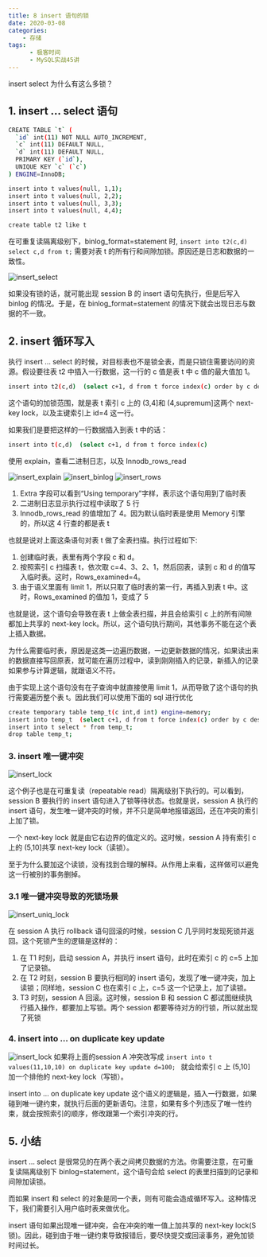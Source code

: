 ```yaml
---
title: 8 insert 语句的锁
date: 2020-03-08
categories:
    - 存储
tags:
	  - 极客时间
	  - MySQL实战45讲
---
```


insert select 为什么有这么多锁？

<!-- more -->

## 1. insert … select 语句
```bash
CREATE TABLE `t` (
  `id` int(11) NOT NULL AUTO_INCREMENT,
  `c` int(11) DEFAULT NULL,
  `d` int(11) DEFAULT NULL,
  PRIMARY KEY (`id`),
  UNIQUE KEY `c` (`c`)
) ENGINE=InnoDB;

insert into t values(null, 1,1);
insert into t values(null, 2,2);
insert into t values(null, 3,3);
insert into t values(null, 4,4);

create table t2 like t
```

在可重复读隔离级别下，binlog_format=statement 时, `insert into t2(c,d) select c,d from t;` 需要对表 t 的所有行和间隙加锁。原因还是日志和数据的一致性。

![insert_select](/images/mysql/MySQL45讲/insert_select.png)

如果没有锁的话，就可能出现 session B 的 insert 语句先执行，但是后写入 binlog 的情况。于是，在 binlog_format=statement 的情况下就会出现日志与数据的不一致。

## 2. insert 循环写入

执行 insert … select 的时候，对目标表也不是锁全表，而是只锁住需要访问的资源。假设要往表 t2 中插入一行数据，这一行的 c 值是表 t 中 c 值的最大值加 1。
```bash
insert into t2(c,d)  (select c+1, d from t force index(c) order by c desc limit 1);
```

这个语句的加锁范围，就是表 t 索引 c 上的 (3,4]和 (4,supremum]这两个 next-key lock，以及主键索引上 id=4 这一行。

如果我们是要把这样的一行数据插入到表 t 中的话：
```bash
insert into t(c,d)  (select c+1, d from t force index(c) 
```

使用 explain，查看二进制日志，以及 Innodb_rows_read

![insert_explain](/images/mysql/MySQL45讲/insert_explain.png)
![insert_binlog](/images/mysql/MySQL45讲/insert_binlog.png)
![insert_rows](/images/mysql/MySQL45讲/insert_rows.png)

1. Extra 字段可以看到“Using temporary”字样，表示这个语句用到了临时表
2. 二进制日志显示执行过程中读取了 5 行
3. Innodb_rows_read 的值增加了 4。因为默认临时表是使用 Memory 引擎的，所以这 4 行查的都是表 t

也就是说对上面这条语句对表 t 做了全表扫描。执行过程如下:
1. 创建临时表，表里有两个字段 c 和 d。
2. 按照索引 c 扫描表 t，依次取 c=4、3、2、1，然后回表，读到 c 和 d 的值写入临时表。这时，Rows_examined=4。
3. 由于语义里面有 limit 1，所以只取了临时表的第一行，再插入到表 t 中。这时，Rows_examined 的值加 1，变成了 5

也就是说，这个语句会导致在表 t 上做全表扫描，并且会给索引 c 上的所有间隙都加上共享的 next-key lock。所以，这个语句执行期间，其他事务不能在这个表上插入数据。

为什么需要临时表，原因是这类一边遍历数据，一边更新数据的情况，如果读出来的数据直接写回原表，就可能在遍历过程中，读到刚刚插入的记录，新插入的记录如果参与计算逻辑，就跟语义不符。

由于实现上这个语句没有在子查询中就直接使用 limit 1，从而导致了这个语句的执行需要遍历整个表 t。因此我们可以使用下面的 sql 进行优化

```bash
create temporary table temp_t(c int,d int) engine=memory;
insert into temp_t  (select c+1, d from t force index(c) order by c desc limit 1);
insert into t select * from temp_t;
drop table temp_t;
```

### 3. insert 唯一键冲突
![insert_lock](/images/mysql/MySQL45讲/insert_lock.png)

这个例子也是在可重复读（repeatable read）隔离级别下执行的。可以看到，session B 要执行的 insert 语句进入了锁等待状态。也就是说，session A 执行的 insert 语句，发生唯一键冲突的时候，并不只是简单地报错返回，还在冲突的索引上加了锁。

一个 next-key lock 就是由它右边界的值定义的。这时候，session A 持有索引 c 上的 (5,10]共享 next-key lock（读锁）。

至于为什么要加这个读锁，没有找到合理的解释。从作用上来看，这样做可以避免这一行被别的事务删掉。

### 3.1 唯一键冲突导致的死锁场景
![insert_uniq_lock](/images/mysql/MySQL45讲/insert_uniq_lock.png)

在 session A 执行 rollback 语句回滚的时候，session C 几乎同时发现死锁并返回。这个死锁产生的逻辑是这样的：
1. 在 T1 时刻，启动 session A，并执行 insert 语句，此时在索引 c 的 c=5 上加了记录锁。
2. 在 T2 时刻，session B 要执行相同的 insert 语句，发现了唯一键冲突，加上读锁；同样地，session C 也在索引 c 上，c=5 这一个记录上，加了读锁。
3. T3 时刻，session A 回滚。这时候，session B 和 session C 都试图继续执行插入操作，都要加上写锁。两个 session 都要等待对方的行锁，所以就出现了死锁


### 4. insert into … on duplicate key update
![insert_lock](/images/mysql/MySQL45讲/insert_lock.png)
如果将上面的session A 冲突改写成 `insert into t values(11,10,10) on duplicate key update d=100; ` 就会给索引 c 上 (5,10] 加一个排他的 next-key lock（写锁）。

insert into … on duplicate key update 这个语义的逻辑是，插入一行数据，如果碰到唯一键约束，就执行后面的更新语句。注意，如果有多个列违反了唯一性约束，就会按照索引的顺序，修改跟第一个索引冲突的行。

## 5. 小结
insert … select 是很常见的在两个表之间拷贝数据的方法。你需要注意，在可重复读隔离级别下 binlog=statement，这个语句会给 select 的表里扫描到的记录和间隙加读锁。

而如果 insert 和 select 的对象是同一个表，则有可能会造成循环写入。这种情况下，我们需要引入用户临时表来做优化。

insert 语句如果出现唯一键冲突，会在冲突的唯一值上加共享的 next-key lock(S 锁)。因此，碰到由于唯一键约束导致报错后，要尽快提交或回滚事务，避免加锁时间过长。

